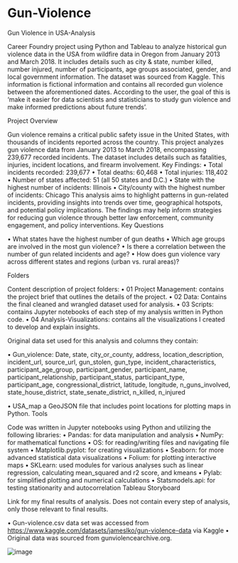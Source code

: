 # Gun-Violence
Gun Violence in USA-Analysis

Career Foundry project using Python and Tableau to analyze historical gun violence data in the USA from wildfire data in Oregon from January 2013 and March 2018. It includes details such as city & state, number killed, number injured, number of participants, age groups associated, gender, and local government information. The dataset was sourced from Kaggle. This information is fictional information and contains all recorded gun violence between the aforementioned dates. According to the user, the goal of this is ‘make it easier for data scientists and statisticians to study gun violence and make informed predictions about future trends’. 

Project Overview

Gun violence remains a critical public safety issue in the United States, with thousands of incidents reported across the country. This project analyzes gun violence data from January 2013 to March 2018, encompassing 239,677 recorded incidents. The dataset includes details such as fatalities, injuries, incident locations, and firearm involvement.
Key Findings:
•	Total incidents recorded: 239,677
•	Total deaths: 60,468
•	Total injuries: 118,402
•	Number of states affected: 51 (all 50 states and D.C.)
•	State with the highest number of incidents: Illinois
•	City/county with the highest number of incidents: Chicago
This analysis aims to highlight patterns in gun-related incidents, providing insights into trends over time, geographical hotspots, and potential policy implications. The findings may help inform strategies for reducing gun violence through better law enforcement, community engagement, and policy interventions.
Key Questions

•	What states have the highest number of gun deaths
•	Which age groups are involved in the most gun violence?
•	Is there a correlation between the number of gun related incidents and age?
•	How does gun violence vary across different states and regions (urban vs. rural areas)?

Folders

Content description of project folders:
•	01 Project Management: contains the project brief that outlines the details of the project.
•	02 Data: Contains the final cleaned and wrangled dataset used for analysis.
•	03 Scripts: contains Jupyter notebooks of each step of my analysis written in Python code.
•	04 Analysis-Visualizations: contains all the visualizations I created to develop and explain insights.


Original data set used for this analysis and columns they contain:

•	Gun_violence: Date, state, city_or_county, address, location_description, incident_url, source_url, gun_stolen, gun_type, incident_characteristics, participant_age_group, participant_gender, participant_name, participant_relationship, participant_status, participant_type, participant_age, congressional_district, latitude, longitude, n_guns_involved, state_house_district, state_senate_district, n_killed, n_injured

•	USA_map a GeoJSON file that includes point locations for plotting maps in Python.
Tools

Code was written in Jupyter notebooks using Python and utilizing the following libraries:
•	Pandas: for data manipulation and analysis
•	NumPy: for mathematical functions
•	OS: for reading/writing files and navigating file system
•	Matplotlib.pyplot: for creating visualizations
•	Seaborn: for more advanced statistical data visualizations
•	Folium: for plotting interactive maps
•	SKLearn: used modules for various analyses such as linear regression, calculating mean_squared and r2 score, and kmeans
•	Pylab: for simplified plotting and numerical calculations
•	Statsmodels.api: for testing stationarity and autocorrelation
Tableau Storyboard

Link for my final results of analysis. Does not contain every step of analysis, only those relevant to final results.


•	Gun-violence.csv data set was accessed from https://www.kaggle.com/datasets/jameslko/gun-violence-data via Kaggle
•	Original data was sourced from gunviolencearchive.org.

![image](https://github.com/user-attachments/assets/db1c16ec-76c3-4077-af09-57585e19da96)
